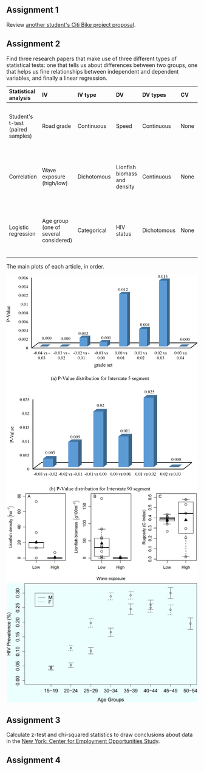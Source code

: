 ## Assignment 1

Review [another student's Citi Bike project proposal](https://github.com/sunghoonyang/PUI2018_shy256/pull/8 "My pull request for Duke's Citi Bike project proposal"). 

## Assignment 2

Find three research papers that make use of three different types of statistical tests: one that tells us about differences between two groups, one that helps us fine relationships between independent and dependent variables, and finally a linear regression. 

| Statistical analysis | IV | IV type | DV | DV types | CV | CV type | Question | H0 | alpha | Link to paper | 
|:---------------------|:---|:--------|:---|:---------|:---|:--------|:---------|:---|:------|:--------------|
| Student's t-test (paired samples) | Road grade | Continuous | Speed | Continuous | None | None | How do grades affect vehicle speeds? | neighboring_grade_1 == neighboring_grade_2 | 0.05 | [Evaluating the impacts of grades on vehicular speeds on interstate highways](https://journals.plos.org/plosone/article?id=10.1371/journal.pone.0184142) | 
| Correlation | Wave exposure (high/low) | Dichotomous | Lionfish biomass and density | Continuous | None | None | Is lionfish biomass/density correlated with either high or low wave exposure? | lionfish_at_highwave == lionfish_at_lowwave | 0.05 | [Environmental and Biotic Correlates to Lionfish Invasion Success in Bahamian Coral Reefs](https://journals.plos.org/plosone/article?id=10.1371/journal.pone.0106229) |
| Logistic regression | Age group (one of several considered) | Categorical | HIV status | Dichotomous | None | None | What is the probability that an individual will be HIV+ based on their age group? | (n_hiv+ / n_hiv-) > probability(age_group) or (n_hiv+ / n_hiv-) < probability(age_group) | 0.05 | [Estimating HIV Prevalence in Zimbabwe Using Population-Based Survey Data](https://journals.plos.org/plosone/article?id=10.1371/journal.pone.0140896)

The main plots of each article, in order.

![First article's plot](article1_plot.png)
![Second article's plot](article2_plot.png)
![Third article's plot](article3_plot.png)

## Assignment 3

Calculate z-test and chi-squared statistics to draw conclusions about data in the [New York: Center for Employment Opportunities Study](https://www.mdrc.org/sites/default/files/What%20Strategies%20Work%20for%20the%20Hard%20FR.pdf).

## Assignment 4
